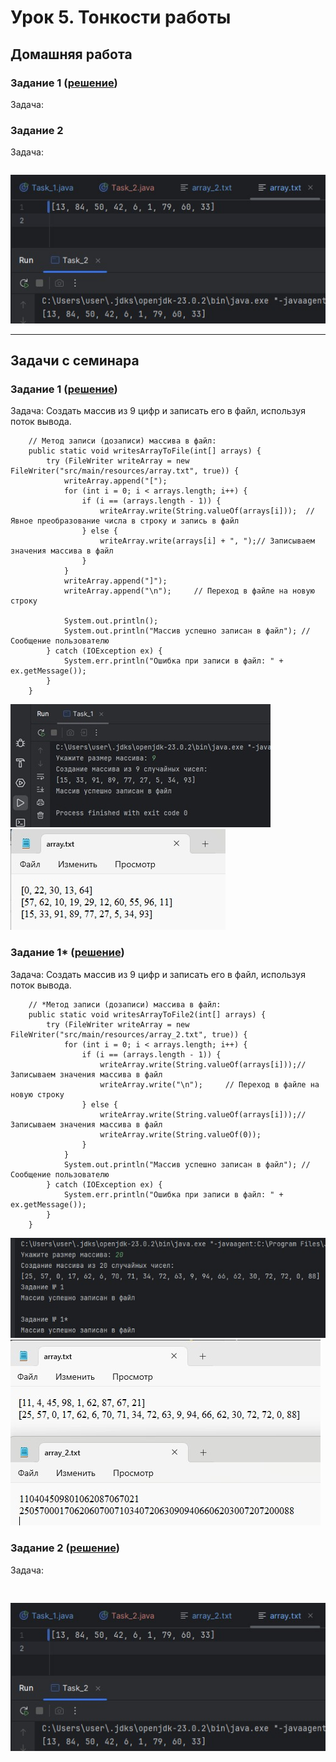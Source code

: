 
# Урок 5. Тонкости работы


## Домашняя работа

### Задание 1 ([решение]())

Задача: 




### Задание 2

Задача: 

```

```

![Задание № 2](./image/task_2.jpg)



---
## Задачи с семинара

### Задание 1 ([решение](https://github.com/olgashenkel/GeekBrains-technological_specialization/tree/main/01.%20Java%20Core/Seminar_05/seminar_05/src/main/java/seminar_05))

Задача: Создать массив из 9 цифр и записать его в файл, используя поток вывода.

```
    // Метод записи (дозаписи) массива в файл:
    public static void writesArrayToFile(int[] arrays) {
        try (FileWriter writeArray = new FileWriter("src/main/resources/array.txt", true)) {
            writeArray.append("[");
            for (int i = 0; i < arrays.length; i++) {
                if (i == (arrays.length - 1)) {
                    writeArray.write(String.valueOf(arrays[i]));  // Явное преобразование числа в строку и запись в файл
                } else {
                    writeArray.write(arrays[i] + ", ");// Записываем значения массива в файл
                }
            }
            writeArray.append("]");
            writeArray.append("\n");     // Переход в файле на новую строку

            System.out.println();
            System.out.println("Массив успешно записан в файл"); // Сообщение пользователю
        } catch (IOException ex) {
            System.err.println("Ошибка при записи в файл: " + ex.getMessage());
        }
    }
```
![Задание № 1](./image/task_1.2.jpg)
![Задание № 1](./image/task_1.1.jpg)


### Задание 1* ([решение](https://github.com/olgashenkel/GeekBrains-technological_specialization/tree/main/01.%20Java%20Core/Seminar_05/seminar_05/src/main/java/seminar_05))

Задача: Создать массив из 9 цифр и записать его в файл, используя поток вывода.

```
    // *Метод записи (дозаписи) массива в файл:
    public static void writesArrayToFile2(int[] arrays) {
        try (FileWriter writeArray = new FileWriter("src/main/resources/array_2.txt", true)) {
            for (int i = 0; i < arrays.length; i++) {
                if (i == (arrays.length - 1)) {
                    writeArray.write(String.valueOf(arrays[i]));// Записываем значения массива в файл
                    writeArray.write("\n");     // Переход в файле на новую строку
                } else {
                    writeArray.write(String.valueOf(arrays[i]));// Записываем значения массива в файл
                    writeArray.write(String.valueOf(0));
                }
            }
            System.out.println("Массив успешно записан в файл"); // Сообщение пользователю
        } catch (IOException ex) {
            System.err.println("Ошибка при записи в файл: " + ex.getMessage());
        }
    }
```
![Задание № 1*](./image/task_1.3.jpg)
![Задание № 1*](./image/task_1.4.jpg)

### Задание 2 ([решение]())

Задача: 

```
    
```
![Задание № 2](./image/task_2.jpg)

